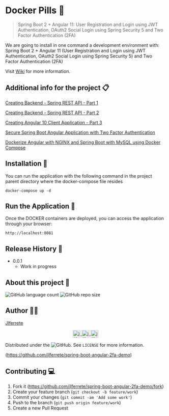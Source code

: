 # Docker Pills 💊
> Spring Boot 2 + Angular 11: User Registration and Login using JWT Authentication, OAuth2 Social Login using Spring Security 5 and Two Factor Authentication (2FA)

We are going to install in one command a development environment with: Spring Boot 2 + Angular 11 (User Registration and Login using JWT Authentication, OAuth2 Social Login using Spring Security 5) and Two Factor Authentication (2FA)

Visit [Wiki](https://github.com/jlferrete/spring-boot-angular-2fa-demo/wiki) for more information.

## Additional info for the project 📋

[Creating Backend - Spring REST API - Part 1](https://www.javachinna.com/spring-boot-angular-two-factor-authentication/)

[Creating Backend - Spring REST API - Part 2](https://www.javachinna.com/2020/10/23/spring-boot-angular-10-user-registration-oauth2-social-login-part-2/)

[Creating Angular 10 Client Application - Part 3](https://www.javachinna.com/2020/10/28/spring-boot-angular-10-user-registration-oauth2-social-login-part-3/)

[Secure Spring Boot Angular Application with Two Factor Authentication](https://www.javachinna.com/spring-boot-angular-two-factor-authentication/)

[Dockerize Angular with NGINX and Spring Boot with MySQL using Docker Compose](https://www.javachinna.com/angular-nginx-spring-boot-mysql-docker-compose/)

## Installation 🔧

You can run the application with the following command in the project parent directory where the docker-compose file resides
```
docker-compose up -d
```

## Run the Application 🚀
Once the DOCKER containers are deployed, you can access the application through your browser: 
```
http://localhost:8081
```

## Release History 📜

* 0.0.1
    * Work in progress

## About this project 💼

![GitHub language count](https://img.shields.io/github/languages/count/jlferrete/spring-boot-angular-2fa-demo) ![GitHub repo size](https://img.shields.io/github/repo-size/jlferrete/spring-boot-angular-2fa-demo)

## Author 👋👷 

[Jlferrete](https://github.com/jlferrete)

<p align="center">
  <a href="https://jlferrete.com" target="blank">
    <img align="center" src="https://cdn.jsdelivr.net/npm/simple-icons@3.0.1/icons/firefox.svg" alt="jlferrete" height="24px" width="24px" />
  </a>
  <a href="https://www.linkedin.com/in/jlferrete/" target="blank">
    <img align="center" src="https://cdn.jsdelivr.net/npm/simple-icons@3.0.1/icons/linkedin.svg" alt="jlferrete" height="24px" width="24px" />
  </a>
  <a href="https://twitter.com/jlferrete" target="blank">
    <img align="center" src="https://cdn.jsdelivr.net/npm/simple-icons@3.0.1/icons/twitter.svg" alt="jlferrete" height="24px" width="24px" />
  </a>
</p>

Distributed under the ![GitHub](https://img.shields.io/github/license/jlferrete/spring-boot-angular-2fa-demo). See ``LICENSE`` for more information.

(https://github.com/jlferrete/spring-boot-angular-2fa-demo)

## Contributing 💻

1. Fork it (<https://github.com/jlferrete/spring-boot-angular-2fa-demo/fork>)
2. Create your feature branch (`git checkout -b feature/work`)
3. Commit your changes (`git commit -am 'Add some work'`)
4. Push to the branch (`git push origin feature/work`)
5. Create a new Pull Request

<!-- Markdown link & img dfn's -->
[wiki]: https://github.com/jlferrete/spring-boot-angular-2fa-demo/wiki